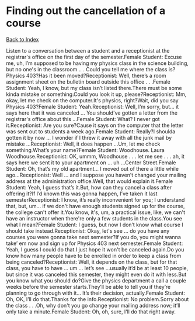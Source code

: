 # Finding out the cancellation of a course
[Back to Index](https://github.com/windows10010/tpoExtractor/blob/master/README.md)

Listen to a conversation between a student and a receptionist at the registrar's office on the first day of the semester.Female Student: Excuse me, uh, I’m supposed to be having my physics class in the science building, but no one's in the classroom .. . Could you tell me where the class is?Physics 403?Has it been moved?Receptionist: Well, there’s a room assignment sheet on the bulletin board outside this office . . .Female Student: Yeah, I know, but my class isn’t listed there.There must be some kinda mistake or something.Could you look it up, please?Receptionist: Mm, okay, let me check on the computer.It's physics, right?Wait, did you say Physics 403?Female Student: Yeah.Receptionist: Well, I’m sorry, but... it says here that it was canceled ... You should've gotten a letter from the registrar's office about this ...Female Student: What? I never got it.Receptionist: Are you sure?Cause it says on the computer that the letter was sent out to students a week ago.Female Student: Really?I shoulda gotten it by now ... I wonder if I threw it away with all the junk mail by mistake …Receptionist: Well, it does happen …Um, let me check something.What’s your name?Female Student: Woodhouse. Laura Woodhouse.Receptionist: OK, ummm, Woodhouse . . . let me see . . . ah, it says here we sent it to your apartment on ... uh …Center Street.Female Student: Oh, that’s my old apartment... I moved out of there a little while ago…Receptionist: Well ... and I suppose you haven’t changed your mailing address at the administration office.Well, that would explain it.Female Student: Yeah, I guess that’s it.But, how can they cancel a class after offering it?If I’d known this was gonna happen, I’ve taken it last semesterReceptionist: I know, it’s really inconvenient for you; I understand that, but, um… if we don't have enough students signed up for the course, the college can't offer it.You know, it's, um, a practical issue, like, we can't have an instructor when there're only a few students in the class.You see what I mean?Female Student: I guess, but now I don’t know what course I should take instead.Receptionist: Okay, let's see ... do you have any courses you were gonna take next semester?If you do, you might wanna take’ em now and sign up for Physics 403 next semester.Female Student: Yeah, I guess I could do that.I just hope it won't be canceled again.Do you know how many people have to be enrolled in order to keep a class from being canceled?Receptionist: Well, it depends on the class, but for that class, you have to have ... um ... let’s see …usually it’d be at least 10 people, but since it was canceled this semester, they might even do it with less.But you know what you should do?Give the physics department a call a couple weeks before the semester starts.They’ll be able to tell you if they’re planning to go through with it… lt’s their decision, actually.Female Student: Oh, OK, I’ll do that.Thanks for the info.Receptionist: No problem.Sorry about the class . . .Oh, why don't you go change your mailing address now; it’ll only take a minute.Female Student: Oh, oh, sure, I’ll do that right away.